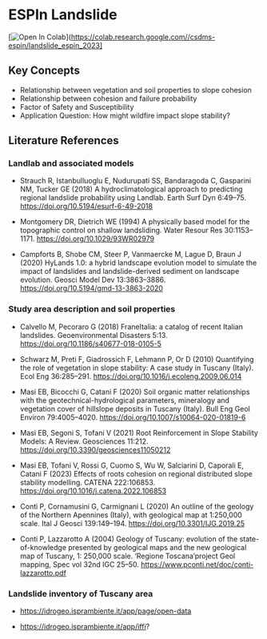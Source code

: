 # ESPIn Landslide

[![Open In Colab](https://colab.research.google.com/assets/colab-badge.svg)](https://colab.research.google.com//csdms-espin/landslide_espin_2023]

## Key Concepts
- Relationship between vegetation and soil properties to slope cohesion
- Relationship between cohesion and failure probability 
- Factor of Safety and Susceptibility 
- Application Question: How might wildfire impact slope stability?

## Literature References

### Landlab and associated models

- Strauch R, Istanbulluoglu E, Nudurupati SS, Bandaragoda C, Gasparini NM, Tucker GE (2018) A hydroclimatological approach to predicting regional landslide probability using Landlab. Earth Surf Dyn 6:49–75. https://doi.org/10.5194/esurf-6-49-2018

- Montgomery DR, Dietrich WE (1994) A physically based model for the topographic control on shallow landsliding. Water Resour Res 30:1153–1171. https://doi.org/10.1029/93WR02979

- Campforts B, Shobe CM, Steer P, Vanmaercke M, Lague D, Braun J (2020) HyLands 1.0: a hybrid landscape evolution model to simulate the impact of landslides and landslide-derived sediment on landscape evolution. Geosci Model Dev 13:3863–3886. https://doi.org/10.5194/gmd-13-3863-2020

### Study area description and soil properties

- Calvello M, Pecoraro G (2018) FraneItalia: a catalog of recent Italian landslides. Geoenvironmental Disasters 5:13. https://doi.org/10.1186/s40677-018-0105-5

- Schwarz M, Preti F, Giadrossich F, Lehmann P, Or D (2010) Quantifying the role of vegetation in slope stability: A case study in Tuscany (Italy). Ecol Eng 36:285–291. https://doi.org/10.1016/j.ecoleng.2009.06.014

- Masi EB, Bicocchi G, Catani F (2020) Soil organic matter relationships with the geotechnical-hydrological parameters, mineralogy and vegetation cover of hillslope deposits in Tuscany (Italy). Bull Eng Geol Environ 79:4005–4020. https://doi.org/10.1007/s10064-020-01819-6

- Masi EB, Segoni S, Tofani V (2021) Root Reinforcement in Slope Stability Models: A Review. Geosciences 11:212. https://doi.org/10.3390/geosciences11050212

- Masi EB, Tofani V, Rossi G, Cuomo S, Wu W, Salciarini D, Caporali E, Catani F (2023) Effects of roots cohesion on regional distributed slope stability modelling. CATENA 222:106853. https://doi.org/10.1016/j.catena.2022.106853

- Conti P, Cornamusini G, Carmignani L (2020) An outline of the geology of the Northern Apennines (Italy), with geological map at 1:250,000 scale. Ital J Geosci 139:149–194. https://doi.org/10.3301/IJG.2019.25

- Conti P, Lazzarotto A (2004) Geology of Tuscany: evolution of the state-of-knowledge presented by geological maps and the new geological map of Tuscany, 1: 250,000 scale. ‘Regione Toscana’project Geol mapping, Spec vol 32nd IGC 25–50. https://www.pconti.net/doc/conti-lazzarotto.pdf

### Landslide inventory of Tuscany area

- https://idrogeo.isprambiente.it/app/page/open-data

- https://idrogeo.isprambiente.it/app/iffi?
